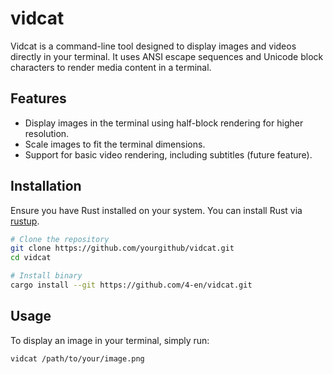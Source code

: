 
# vidcat

Vidcat is a command-line tool designed to display images and videos directly in your terminal. It uses ANSI escape sequences and Unicode block characters to render media content in a terminal.

## Features

- Display images in the terminal using half-block rendering for higher resolution.
- Scale images to fit the terminal dimensions.
- Support for basic video rendering, including subtitles (future feature).

## Installation

Ensure you have Rust installed on your system. You can install Rust via [rustup](https://rustup.rs/).

```bash
# Clone the repository
git clone https://github.com/yourgithub/vidcat.git
cd vidcat
```

```bash
# Install binary
cargo install --git https://github.com/4-en/vidcat.git
```

## Usage

To display an image in your terminal, simply run:

```bash
vidcat /path/to/your/image.png
```
